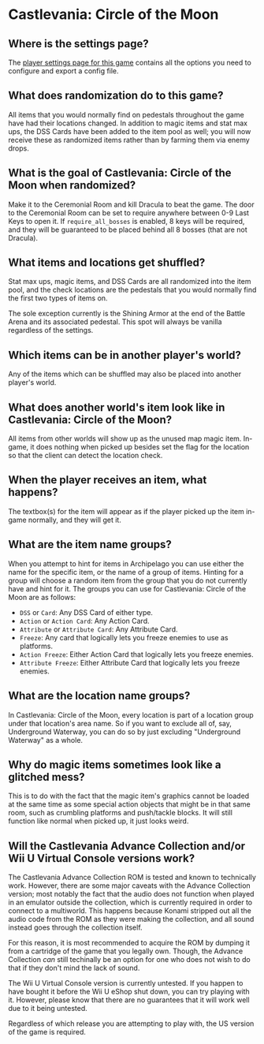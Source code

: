 # Castlevania: Circle of the Moon

## Where is the settings page?

The [player settings page for this game](../player-settings) contains all the options you need to configure and export a
config file.

## What does randomization do to this game?

All items that you would normally find on pedestals throughout the game have had their locations changed. In addition to
magic items and stat max ups, the DSS Cards have been added to the item pool as well; you will now receive these as randomized
items rather than by farming them via enemy drops.

## What is the goal of Castlevania: Circle of the Moon when randomized?

Make it to the Ceremonial Room and kill Dracula to beat the game. The door to the Ceremonial Room can be set to require anywhere
between 0-9 Last Keys to open it. If `require_all_bosses` is enabled, 8 keys will be required, and they will be guaranteed to be
placed behind all 8 bosses (that are not Dracula).

## What items and locations get shuffled?

Stat max ups, magic items, and DSS Cards are all randomized into the item pool, and the check locations are the pedestals
that you would normally find the first two types of items on.

The sole exception currently is the Shining Armor at the end of the Battle Arena and its associated pedestal. This spot will
always be vanilla regardless of the settings.

## Which items can be in another player's world?

Any of the items which can be shuffled may also be placed into another player's world.

## What does another world's item look like in Castlevania: Circle of the Moon?

All items from other worlds will show up as the unused map magic item. In-game, it does nothing when picked up besides set
the flag for the location so that the client can detect the location check.

## When the player receives an item, what happens?

The textbox(s) for the item will appear as if the player picked up the item in-game normally, and they will get it.

## What are the item name groups?
When you attempt to hint for items in Archipelago you can use either the name for the specific item, or the name of a group
of items. Hinting for a group will choose a random item from the group that you do not currently have and hint for it. The
groups you can use for Castlevania: Circle of the Moon are as follows:

* `DSS` or `Card`: Any DSS Card of either type.
* `Action` or `Action Card`: Any Action Card.
* `Attribute` or `Attribute Card`: Any Attribute Card.
* `Freeze`: Any card that logically lets you freeze enemies to use as platforms.
* `Action Freeze`: Either Action Card that logically lets you freeze enemies.
* `Attribute Freeze`: Either Attribute Card that logically lets you freeze enemies.

## What are the location name groups?
In Castlevania: Circle of the Moon, every location is part of a location group under that location's area name.
So if you want to exclude all of, say, Underground Waterway, you can do so by just excluding "Underground Waterway" as a whole.

## Why do magic items sometimes look like a glitched mess?
This is to do with the fact that the magic item's graphics cannot be loaded at the same time as some special action objects
that might be in that same room, such as crumbling platforms and push/tackle blocks. It will still function like normal when
picked up, it just looks weird.

## Will the Castlevania Advance Collection and/or Wii U Virtual Console versions work?

The Castlevania Advance Collection ROM is tested and known to technically work. However, there are some major caveats with the
Advance Collection version; most notably the fact that the audio does not function when played in an emulator outside
the collection, which is currently required in order to connect to a multiworld. This happens because Konami stripped out
all the audio code from the ROM as they were making the collection, and all sound instead goes through the collection itself.

For this reason, it is most recommended to acquire the ROM by dumping it from a cartridge of the game that you legally own.
Though, the Advance Collection *can* still techinally be an option for one who does not wish to do that if they don't mind
the lack of sound.

The Wii U Virtual Console version is currently untested. If you happen to have bought it before the Wii U eShop shut down, you can try
playing with it. However, please know that there are no guarantees that it will work well due to it being untested.

Regardless of which release you are attempting to play with, the US version of the game is required.

